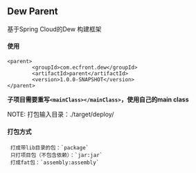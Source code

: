 Dew Parent
--
基于Spring Cloud的Dew 构建框架

#### 使用

    <parent>
            <groupId>com.ecfront.dew</groupId>
            <artifactId>parent</artifactId>
            <version>1.0.0-SNAPSHOT</version>
    </parent>
    
**子项目需要重写`<mainClass></mainClass>`，使用自己的main class**

NOTE: 打包输入目录：./target/deploy/

#### 打包方式

     打成带lib目录的包：`package`
     只打项目包（不包含依赖）：`jar:jar`
     打成fat包：`assembly:assembly`
    